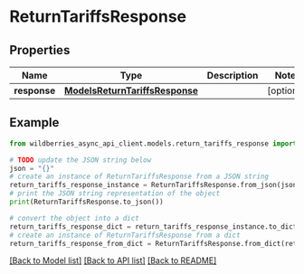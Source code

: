 # ReturnTariffsResponse


## Properties

Name | Type | Description | Notes
------------ | ------------- | ------------- | -------------
**response** | [**ModelsReturnTariffsResponse**](ModelsReturnTariffsResponse.md) |  | [optional] 

## Example

```python
from wildberries_async_api_client.models.return_tariffs_response import ReturnTariffsResponse

# TODO update the JSON string below
json = "{}"
# create an instance of ReturnTariffsResponse from a JSON string
return_tariffs_response_instance = ReturnTariffsResponse.from_json(json)
# print the JSON string representation of the object
print(ReturnTariffsResponse.to_json())

# convert the object into a dict
return_tariffs_response_dict = return_tariffs_response_instance.to_dict()
# create an instance of ReturnTariffsResponse from a dict
return_tariffs_response_from_dict = ReturnTariffsResponse.from_dict(return_tariffs_response_dict)
```
[[Back to Model list]](../README.md#documentation-for-models) [[Back to API list]](../README.md#documentation-for-api-endpoints) [[Back to README]](../README.md)


